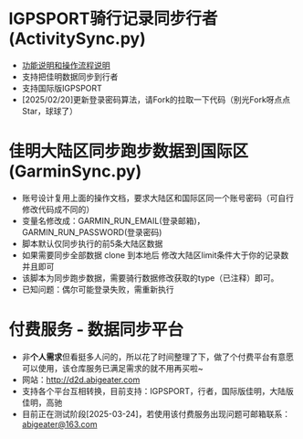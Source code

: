 
# IGPSPORT骑行记录同步行者(ActivitySync.py)

- [功能说明和操作流程说明](https://abigeater.com/archives/511)
- 支持把佳明数据同步到行者
- 支持国际版IGPSPORT
- [2025/02/20]更新登录密码算法，请Fork的拉取一下代码（别光Fork呀点点Star，球球了）

# 佳明大陆区同步跑步数据到国际区(GarminSync.py)
- 账号设计复用上面的操作文档，要求大陆区和国际区同一个账号密码（可自行修改代码成不同的）
- 变量名修改成：GARMIN_RUN_EMAIL(登录邮箱)，GARMIN_RUN_PASSWORD(登录密码)
- 脚本默认仅同步执行的前5条大陆区数据
- 如果需要同步全部数据 clone 到本地后 修改大陆区limit条件大于你的记录数并且即可
- 该脚本为同步跑步数据，需要骑行数据修改获取的type（已注释）即可。
- 已知问题：偶尔可能登录失败，需重新执行

# 付费服务 - 数据同步平台
- 非<b>个人需求</b>但看挺多人问的，所以花了时间整理了下，做了个付费平台有意愿可以使用，该仓库服务已满足需求的就不用再买啦~
- 网站：http://d2d.abigeater.com
- 支持各个平台互相转换，目前支持：IGPSPORT，行者，国际版佳明，大陆版佳明，高驰
- 目前正在测试阶段[2025-03-24]，若使用该付费服务出现问题可邮箱联系：abigeater@163.com